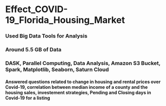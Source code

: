 # Effect_COVID-19_Florida_Housing_Market


### Used Big Data Tools for Analysis
### Around 5.5 GB of Data

### DASK, Parallel Computing, Data Analysis, Amazon S3 Bucket, Spark, Matplotlib, Seaborn, Saturn Cloud

#### Answered questions related to change in housing and rental prices over Covid-19, correlation between median income of a county and the housing sales, investement strategies, Pending and Closing days in Covid-19 for a listing
